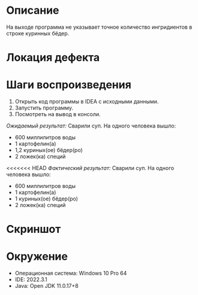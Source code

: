 # Описание
На выходе программа не указывает точное количество ингридиентов в строке куринных бёдер.

# Локация дефекта


# Шаги воспроизведения
1. Открыть код программы в IDEA с исходными данными.
2. Запустить программу.
3. Посмотреть на вывод в консоли.

_Ожидаемый результат:_ 
Сварили суп. На одного человека вышло:
* 600 миллилитров воды
* 1 картофелин(а)
* 1,2 куриных(ое) бёдер(ро)
* 2 ложек(ка) специй

<<<<<<< HEAD
_Фактический результат:_ 
Сварили суп. На одного человека вышло:
* 600 миллилитров воды
* 1 картофелин(а)
* 1 куриных(ое) бёдер(ро)
* 2 ложек(ка) специй

# Скриншот

# Окружение
* Операционная система: Windows 10 Pro 64
* IDE: 2022.3.1
* Java: Open JDK 11.0.17+8

